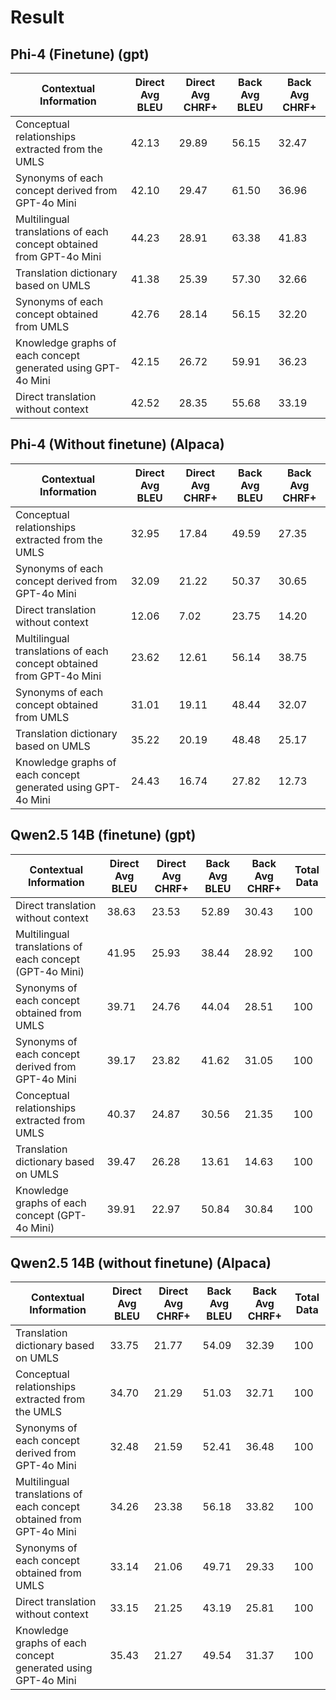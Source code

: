 # Result
## Phi-4 (Finetune) (gpt)

| Contextual Information                                           | Direct Avg BLEU | Direct Avg CHRF+ | Back Avg BLEU | Back Avg CHRF+ |
|------------------------------------------------------------------|----------------|-----------------|---------------|---------------|
| Conceptual relationships extracted from the UMLS                | 42.13          | 29.89           | 56.15         | 32.47         |
| Synonyms of each concept derived from GPT-4o Mini               | 42.10          | 29.47           | 61.50         | 36.96         |
| Multilingual translations of each concept obtained from GPT-4o Mini | 44.23          | 28.91           | 63.38         | 41.83         |
| Translation dictionary based on UMLS                            | 41.38          | 25.39           | 57.30         | 32.66         |
| Synonyms of each concept obtained from UMLS                     | 42.76          | 28.14           | 56.15         | 32.20         |
| Knowledge graphs of each concept generated using GPT-4o Mini    | 42.15          | 26.72           | 59.91         | 36.23         |
| Direct translation without context                              | 42.52          | 28.35           | 55.68         | 33.19         |

## Phi-4 (Without finetune) (Alpaca)

| Contextual Information                                           | Direct Avg BLEU | Direct Avg CHRF+ | Back Avg BLEU | Back Avg CHRF+ |
|------------------------------------------------------------------|----------------|-----------------|---------------|---------------|
| Conceptual relationships extracted from the UMLS                | 32.95          | 17.84           | 49.59         | 27.35         |
| Synonyms of each concept derived from GPT-4o Mini               | 32.09          | 21.22           | 50.37         | 30.65         |
| Direct translation without context                              | 12.06          | 7.02            | 23.75         | 14.20         |
| Multilingual translations of each concept obtained from GPT-4o Mini | 23.62          | 12.61           | 56.14         | 38.75         |
| Synonyms of each concept obtained from UMLS                     | 31.01          | 19.11           | 48.44         | 32.07         |
| Translation dictionary based on UMLS                            | 35.22          | 20.19           | 48.48         | 25.17         |
| Knowledge graphs of each concept generated using GPT-4o Mini    | 24.43          | 16.74           | 27.82         | 12.73         |




## Qwen2.5 14B (finetune) (gpt)

| Contextual Information                                      | Direct Avg BLEU | Direct Avg CHRF+ | Back Avg BLEU | Back Avg CHRF+ | Total Data |
|-------------------------------------------------------------|-----------------|------------------|---------------|---------------|------------|
| Direct translation without context                         | 38.63           | 23.53            | 52.89         | 30.43         | 100        |
| Multilingual translations of each concept (GPT-4o Mini)    | 41.95           | 25.93            | 38.44         | 28.92         | 100        |
| Synonyms of each concept obtained from UMLS                | 39.71           | 24.76            | 44.04         | 28.51         | 100        |
| Synonyms of each concept derived from GPT-4o Mini         | 39.17           | 23.82            | 41.62         | 31.05         | 100        |
| Conceptual relationships extracted from UMLS              | 40.37           | 24.87            | 30.56         | 21.35         | 100        |
| Translation dictionary based on UMLS                      | 39.47           | 26.28            | 13.61         | 14.63         | 100        |
| Knowledge graphs of each concept (GPT-4o Mini)           | 39.91           | 22.97            | 50.84         | 30.84         | 100        |




## Qwen2.5 14B (without finetune) (Alpaca)

| Contextual Information | Direct Avg BLEU | Direct Avg CHRF+ | Back Avg BLEU | Back Avg CHRF+ | Total Data |
|------------------------|----------------|------------------|---------------|---------------|------------|
| Translation dictionary based on UMLS | 33.75 | 21.77 | 54.09 | 32.39 | 100 |
| Conceptual relationships extracted from the UMLS | 34.70 | 21.29 | 51.03 | 32.71 | 100 |
| Synonyms of each concept derived from GPT-4o Mini | 32.48 | 21.59 | 52.41 | 36.48 | 100 |
| Multilingual translations of each concept obtained from GPT-4o Mini | 34.26 | 23.38 | 56.18 | 33.82 | 100 |
| Synonyms of each concept obtained from UMLS | 33.14 | 21.06 | 49.71 | 29.33 | 100 |
| Direct translation without context | 33.15 | 21.25 | 43.19 | 25.81 | 100 |
| Knowledge graphs of each concept generated using GPT-4o Mini | 35.43 | 21.27 | 49.54 | 31.37 | 100 |


